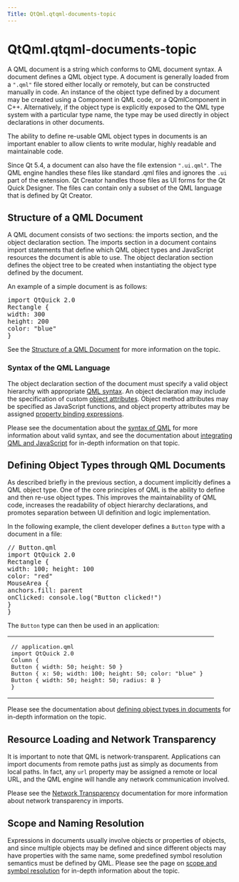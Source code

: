```yaml
---
Title: QtQml.qtqml-documents-topic
---
```


# QtQml.qtqml-documents-topic

<span class="subtitle"></span>
<!-- $$$qtqml-documents-topic.html-description -->
<p>A QML document is a string which conforms to QML document syntax. A document defines a QML object type. A document is generally loaded from a <code>&quot;.qml&quot;</code> file stored either locally or remotely, but can be constructed manually in code. An instance of the object type defined by a document may be created using a Component in QML code, or a QQmlComponent in C++. Alternatively, if the object type is explicitly exposed to the QML type system with a particular type name, the type may be used directly in object declarations in other documents.</p>
<p>The ability to define re-usable QML object types in documents is an important enabler to allow clients to write modular, highly readable and maintainable code.</p>
<p>Since Qt 5.4, a document can also have the file extension <code>&quot;.ui.qml&quot;</code>. The QML engine handles these files like standard .qml files and ignores the <code>.ui</code> part of the extension. Qt Creator handles those files as UI forms for the Qt Quick Designer. The files can contain only a subset of the QML language that is defined by Qt Creator.</p>
<h2 id="structure-of-a-qml-document">Structure of a QML Document</h2>
<p>A QML document consists of two sections: the imports section, and the object declaration section. The imports section in a document contains import statements that define which QML object types and JavaScript resources the document is able to use. The object declaration section defines the object tree to be created when instantiating the object type defined by the document.</p>
<p>An example of a simple document is as follows:</p>
<pre class="qml">import QtQuick 2.0
<span class="type">Rectangle</span> {
<span class="name">width</span>: <span class="number">300</span>
<span class="name">height</span>: <span class="number">200</span>
<span class="name">color</span>: <span class="string">&quot;blue&quot;</span>
}</pre>
<p>See the <a href="QtQml.qtqml-documents-structure.md">Structure of a QML Document</a> for more information on the topic.</p>
<h3 >Syntax of the QML Language</h3>
<p>The object declaration section of the document must specify a valid object hierarchy with appropriate <a href="QtQml.qtqml-syntax-basics.md">QML syntax</a>. An object declaration may include the specification of custom <a href="QtQml.qtqml-syntax-objectattributes.md">object attributes</a>. Object method attributes may be specified as JavaScript functions, and object property attributes may be assigned <a href="QtQml.qtqml-syntax-propertybinding.md">property binding expressions</a>.</p>
<p>Please see the documentation about the <a href="QtQml.qtqml-syntax-basics.md">syntax of QML</a> for more information about valid syntax, and see the documentation about <a href="QtQml.qtqml-javascript-topic.md">integrating QML and JavaScript</a> for in-depth information on that topic.</p>
<h2 id="defining-object-types-through-qml-documents">Defining Object Types through QML Documents</h2>
<p>As described briefly in the previous section, a document implicitly defines a QML object type. One of the core principles of QML is the ability to define and then re-use object types. This improves the maintainability of QML code, increases the readability of object hierarchy declarations, and promotes separation between UI definition and logic implementation.</p>
<p>In the following example, the client developer defines a <code>Button</code> type with a document in a file:</p>
<pre class="qml"><span class="comment">// Button.qml</span>
import QtQuick 2.0
<span class="type">Rectangle</span> {
<span class="name">width</span>: <span class="number">100</span>; <span class="name">height</span>: <span class="number">100</span>
<span class="name">color</span>: <span class="string">&quot;red&quot;</span>
<span class="type">MouseArea</span> {
<span class="name">anchors</span>.fill: <span class="name">parent</span>
<span class="name">onClicked</span>: <span class="name">console</span>.<span class="name">log</span>(<span class="string">&quot;Button clicked!&quot;</span>)
}
}</pre>
<p>The <code>Button</code> type can then be used in an application:</p>
<table class="generic">
<tr valign="top"><td ><pre class="qml"><span class="comment">// application.qml</span>
import QtQuick 2.0
<span class="type">Column</span> {
<span class="type">Button</span> { <span class="name">width</span>: <span class="number">50</span>; <span class="name">height</span>: <span class="number">50</span> }
<span class="type">Button</span> { <span class="name">x</span>: <span class="number">50</span>; <span class="name">width</span>: <span class="number">100</span>; <span class="name">height</span>: <span class="number">50</span>; <span class="name">color</span>: <span class="string">&quot;blue&quot;</span> }
<span class="type">Button</span> { <span class="name">width</span>: <span class="number">50</span>; <span class="name">height</span>: <span class="number">50</span>; <span class="name">radius</span>: <span class="number">8</span> }
}</pre>
</td><td ><p class="centerAlign"><img src="../../media/button-types.png" alt="" /></p></td></tr>
</table>
<p>Please see the documentation about <a href="QtQml.qtqml-documents-definetypes.md">defining object types in documents</a> for in-depth information on the topic.</p>
<h2 id="resource-loading-and-network-transparency">Resource Loading and Network Transparency</h2>
<p>It is important to note that QML is network-transparent. Applications can import documents from remote paths just as simply as documents from local paths. In fact, any <code>url</code> property may be assigned a remote or local URL, and the QML engine will handle any network communication involved.</p>
<p>Please see the <a href="QtQml.qtqml-documents-networktransparency.md">Network Transparency</a> documentation for more information about network transparency in imports.</p>
<h2 id="scope-and-naming-resolution">Scope and Naming Resolution</h2>
<p>Expressions in documents usually involve objects or properties of objects, and since multiple objects may be defined and since different objects may have properties with the same name, some predefined symbol resolution semantics must be defined by QML. Please see the page on <a href="QtQml.qtqml-documents-scope.md">scope and symbol resolution</a> for in-depth information about the topic.</p>
<!-- @@@qtqml-documents-topic.html -->
